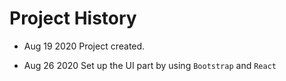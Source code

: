 # Project History 
- Aug 19 2020
  Project created.

- Aug 26 2020
  Set up the UI part by using `Bootstrap` and `React`
  